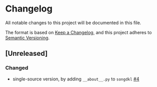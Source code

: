 # Changelog
All notable changes to this project will be documented in this file.

The format is based on [Keep a Changelog](https://keepachangelog.com/en/1.0.0/),
and this project adheres to [Semantic Versioning](https://semver.org/spec/v2.0.0.html).

## [Unreleased]
### Changed
- single-source version, by adding `__about__.py` to `songdkl`
  [#4](https://github.com/NickleDave/songdkl/pull/4)
